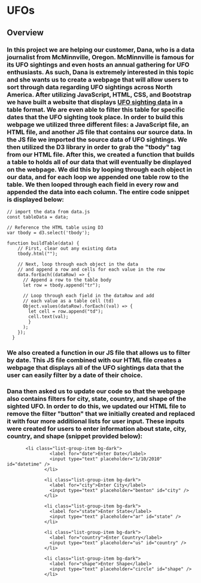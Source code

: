 # UFOs

## Overview

### In this project we are helping our customer, Dana, who is a data journalist from McMinnville, Oregon. McMinnville is famous for its UFO sightings and even hosts an annual gathering for UFO enthusiasts. As such, Dana is extremely interested in this topic and she wants us to create a webpage that will allow users to sort through data regarding UFO sightings across North America. After utilizing JavaScript, HTML, CSS, and Bootstrap we have built a website that displays [UFO sighting data](https://github.com/christianhargett/UFOs/blob/master/static/js/data.js) in a table format. We are even able to filter this table for specific dates that the UFO sighting took place. In order to build this webpage we utilized three different files: a JavaScript file, an HTML file, and another JS file that contains our source data. In the JS file we imported the source data of UFO sightings. We then utilized the D3 library in order to grab the "tbody" tag from our HTML file. After this, we created a function that builds a table to holds all of our data that will eventually be displayed on the webpage. We did this by looping through each object in our data, and for each loop we appended one table row to the table. We then looped through each field in every row and appended the data into each column. The entire code snippet is displayed below:

```
// import the data from data.js
const tableData = data;

// Reference the HTML table using D3
var tbody = d3.select('tbody');

function buildTable(data) {
    // First, clear out any existing data
    tbody.html("");
  
    // Next, loop through each object in the data
    // and append a row and cells for each value in the row
    data.forEach((dataRow) => {
      // Append a row to the table body
      let row = tbody.append("tr");
  
      // Loop through each field in the dataRow and add
      // each value as a table cell (td)
      Object.values(dataRow).forEach((val) => {
        let cell = row.append("td");
        cell.text(val);
        }
      );
    });
  }
  ```

### We also created a function in our JS file that allows us to filter by date. This JS file combined with our HTML file creates a webpage that displays all of the UFO sightings data that the user can easily filter by a date of their choice.

### Dana then asked us to update our code so that the webpage also contains filters for city, state, country, and shape of the sighted UFO. In order to do this, we updated our HTML file to remove the filter "button" that we initially created and replaced it with four more additional lists for user input. These inputs were created for users to enter information about state, city, country, and shape (snippet provided below):

```
       <li class="list-group-item bg-dark">
                <label for="date">Enter Date</label>
                <input type="text" placeholder="1/10/2010" id="datetime" />
              </li>

              <li class="list-group-item bg-dark">
                <label for="city">Enter City</label>
                <input type="text" placeholder="benton" id="city" />
              </li>

              <li class="list-group-item bg-dark">
                <label for="state">Enter State</label>
                <input type="text" placeholder="ar" id="state" />
              </li>

              <li class="list-group-item bg-dark">
                <label for="country">Enter Country</label>
                <input type="text" placeholder="us" id="country" />
              </li>

              <li class="list-group-item bg-dark">
                <label for="shape">Enter Shape</label>
                <input type="text" placeholder="circle" id="shape" />
              </li>
```

